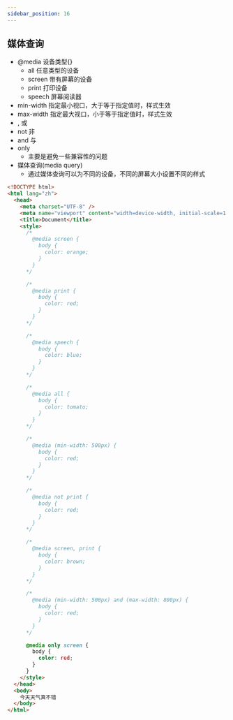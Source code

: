 ```yaml
---
sidebar_position: 16
---
```


## 媒体查询

- @media 设备类型{}
  - all 任意类型的设备
  - screen 带有屏幕的设备
  - print 打印设备
  - speech 屏幕阅读器
- min-width 指定最小视口，大于等于指定值时，样式生效
- max-width 指定最大视口，小于等于指定值时，样式生效
- , 或
- not 非
- and 与
- only
  - 主要是避免一些兼容性的问题
- 媒体查询(media query)
  - 通过媒体查询可以为不同的设备，不同的屏幕大小设置不同的样式

```html
<!DOCTYPE html>
<html lang="zh">
  <head>
    <meta charset="UTF-8" />
    <meta name="viewport" content="width=device-width, initial-scale=1.0" />
    <title>Document</title>
    <style>
      /* 
        @media screen {
          body {
            color: orange;
          }
        }
      */

      /* 
        @media print {
          body {
            color: red;
          }
        }
      */

      /* 
        @media speech {
          body {
            color: blue;
          }
        }
      */

      /* 
        @media all {
          body {
            color: tomato;
          }
        }
      */

      /* 
        @media (min-width: 500px) {
          body {
            color: red;
          }
        }
      */

      /* 
        @media not print {
          body {
            color: red;
          }
        }
      */

      /* 
        @media screen, print {
          body {
            color: brown;
          }
        }
      */

      /* 
        @media (min-width: 500px) and (max-width: 800px) {
          body {
            color: red;
          }
        }
      */

      @media only screen {
        body {
          color: red;
        }
      }
    </style>
  </head>
  <body>
    今天天气真不错
  </body>
</html>
```

